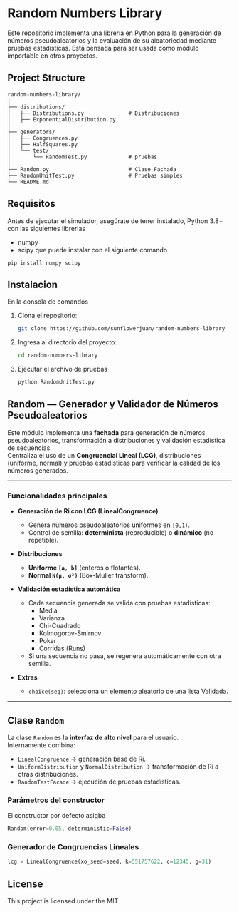 # Random Numbers Library

Este repositorio implementa una librería en Python para la generación de números pseudoaleatorios y la evaluación de su aleatoriedad mediante pruebas estadísticas. Está pensada para ser usada como módulo importable en otros proyectos.

## Project Structure

```
random-numbers-library/
│
├── distributions/
│   ├── Distributions.py              # Distribuciones
│   ├── ExponentialDistribution.py
│
├── generators/
│   ├── Congruences.py
│   ├── HalfSquares.py
│   └── test/
│       └── RandomTest.py             # pruebas
│
├── Random.py                         # Clase Fachada
├── RandomUnitTest.py                 # Pruebas simples
└── README.md

```

## Requisitos

Antes de ejecutar el simulador, asegúrate de tener instalado, Python 3.8+ con las siguientes librerias

- numpy
- scipy
  que puede instalar con el siguiente comando

```
pip install numpy scipy
```

## Instalacion

En la consola de comandos

1. Clona el repositorio:

   ```bash
   git clone https://github.com/sunflowerjuan/random-numbers-library

   ```

2. Ingresa al directorio del proyecto:

   ```bash
   cd random-numbers-library
   ```

3. Ejecutar el archivo de pruebas

   ```bash
   python RandomUnitTest.py
   ```

## Random — Generador y Validador de Números Pseudoaleatorios

Este módulo implementa una **fachada** para generación de números pseudoaleatorios, transformación a distribuciones y validación estadística de secuencias.  
Centraliza el uso de un **Congruencial Lineal (LCG)**, distribuciones (uniforme, normal) y pruebas estadísticas para verificar la calidad de los números generados.

---

### Funcionalidades principales

- **Generación de Ri con LCG (LinealCongruence)**

  - Genera números pseudoaleatorios uniformes en `[0,1)`.
  - Control de semilla: **determinista** (reproducible) o **dinámico** (no repetible).

- **Distribuciones**

  - **Uniforme `[a, b]`** (enteros o flotantes).
  - **Normal `N(μ, σ²)`** (Box-Muller transform).

- **Validación estadística automática**

  - Cada secuencia generada se valida con pruebas estadísticas:
    - Media
    - Varianza
    - Chi-Cuadrado
    - Kolmogorov-Smirnov
    - Poker
    - Corridas (Runs)
  - Si una secuencia no pasa, se regenera automáticamente con otra semilla.

- **Extras**
  - `choice(seq)`: selecciona un elemento aleatorio de una lista Validada.

---

## Clase `Random`

La clase `Random` es la **interfaz de alto nivel** para el usuario.  
Internamente combina:

- `LinealCongruence` → generación base de Ri.
- `UniformDistribution` y `NormalDistribution` → transformación de Ri a otras distribuciones.
- `RandomTestFacade` → ejecución de pruebas estadísticas.

### Parámetros del constructor

El constructor por defecto asigba

```python
Random(error=0.05, deterministic=False)
```

### Generador de Congruencias Lineales

```python
lcg = LinealCongruence(xo_seed=seed, k=551757622, c=12345, g=31)
```

## License

This project is licensed under the MIT
